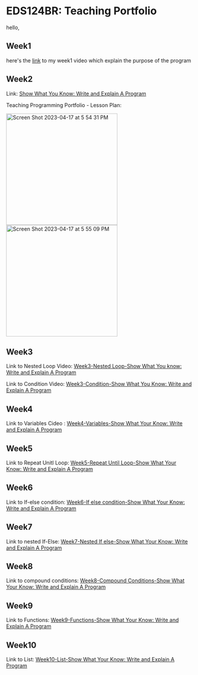 # EDS124BR: Teaching Portfolio

hello,

## Week1
here's the [link](https://youtu.be/lj7o6aGtZp4) to my week1 video which explain the purpose of the program


## Week2
Link: [Show What You Know: Write and Explain A Program](https://youtu.be/lIB53MY88AQ)  

Teaching Programming Portfolio - Lesson Plan:

<img width="300" alt="Screen Shot 2023-04-17 at 5 54 31 PM" src="https://user-images.githubusercontent.com/97696773/232641412-4b8d4b10-e293-486d-8d2b-9abee4381a26.png">

<img width="300" alt="Screen Shot 2023-04-17 at 5 55 09 PM" src="https://user-images.githubusercontent.com/97696773/232641492-758a768c-3c41-4eff-91ee-af6733a205bd.png">


## Week3
Link to Nested Loop Video: [Week3-Nested Loop-Show What You know: Write and Explain A Program](https://youtu.be/QHCBlD-vEVQ)

Link to Condition Video: [Week3-Condition-Show What You Know: Write and Explain A Program](https://youtu.be/1VcY8wdRduY) 

## Week4
Link to Variables Cideo : [Week4-Variables-Show What Your Know: Write and Explain A Program](https://youtu.be/xdodCVCnFEg)

## Week5
Link to Repeat Unitl Loop: [Week5-Repeat Until Loop-Show What Your Know: Write and Explain A Program](https://youtu.be/oHGVKJithP0)

## Week6
Link to If-else condition: [Week6-If else condition-Show What Your Know: Write and Explain A Program](https://youtu.be/Ky7bvuKhVDI)

## Week7
Link to nested If-Else: [Week7-Nested If else-Show What Your Know: Write and Explain A Program](https://youtu.be/XSDksCF1k5I)

## Week8
Link to compound conditions: [Week8-Compound Conditions-Show What Your Know: Write and Explain A Program](https://youtu.be/wyjBu7oLlWU)


## Week9
Link to Functions: [Week9-Functions-Show What Your Know: Write and Explain A Program](https://youtu.be/2c6Pzs_WLuw)

## Week10
Link to List: [Week10-List-Show What Your Know: Write and Explain A Program](https://youtu.be/sX7QYHw8mC8)
